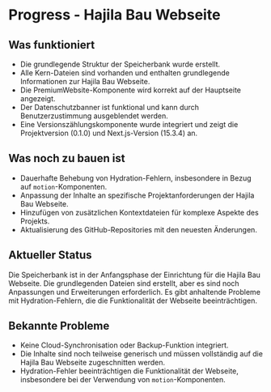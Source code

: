 # Progress - Hajila Bau Webseite

## Was funktioniert
- Die grundlegende Struktur der Speicherbank wurde erstellt.
- Alle Kern-Dateien sind vorhanden und enthalten grundlegende Informationen zur Hajila Bau Webseite.
- Die PremiumWebsite-Komponente wird korrekt auf der Hauptseite angezeigt.
- Der Datenschutzbanner ist funktional und kann durch Benutzerzustimmung ausgeblendet werden.
- Eine Versionszählungskomponente wurde integriert und zeigt die Projektversion (0.1.0) und Next.js-Version (15.3.4) an.

## Was noch zu bauen ist
- Dauerhafte Behebung von Hydration-Fehlern, insbesondere in Bezug auf `motion`-Komponenten.
- Anpassung der Inhalte an spezifische Projektanforderungen der Hajila Bau Webseite.
- Hinzufügen von zusätzlichen Kontextdateien für komplexe Aspekte des Projekts.
- Aktualisierung des GitHub-Repositories mit den neuesten Änderungen.

## Aktueller Status
Die Speicherbank ist in der Anfangsphase der Einrichtung für die Hajila Bau Webseite. Die grundlegenden Dateien sind erstellt, aber es sind noch Anpassungen und Erweiterungen erforderlich. Es gibt anhaltende Probleme mit Hydration-Fehlern, die die Funktionalität der Webseite beeinträchtigen.

## Bekannte Probleme
- Keine Cloud-Synchronisation oder Backup-Funktion integriert.
- Die Inhalte sind noch teilweise generisch und müssen vollständig auf die Hajila Bau Webseite zugeschnitten werden.
- Hydration-Fehler beeinträchtigen die Funktionalität der Webseite, insbesondere bei der Verwendung von `motion`-Komponenten.
